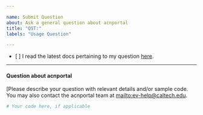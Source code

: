 ```yaml
---

name: Submit Question
about: Ask a general question about acnportal
title: "QST:"
labels: "Usage Question"

---
```


-   \[ ] I read the latest docs pertaining to my question [here](<https://acnportal.readthedocs.io/en/latest/>).

---

#### Question about acnportal
\[Please describe your question with relevant details and/or sample code. You may
also contact the acnportal team at <mailto:ev-help@caltech.edu>.
```python
# Your code here, if applicable

```
